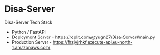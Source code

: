 # Disa-Server
Disa-Server
Tech Stack
- Python / FastAPI
- Deployment Server - https://replit.com/@yugn27/Disa-Server#main.py
- Production Server - https://fhzjvjrhkf.execute-api.eu-north-1.amazonaws.com/
  
